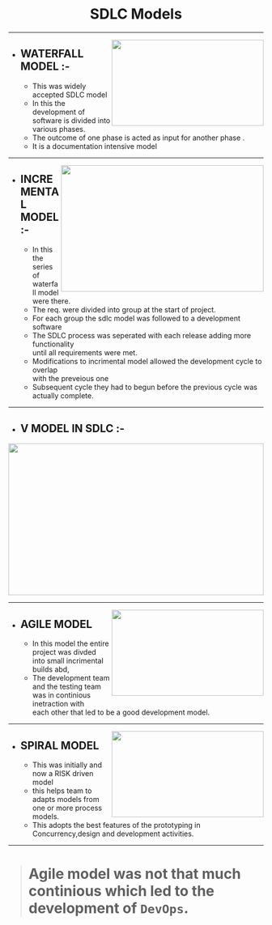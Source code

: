 <h1 align="center" > SDLC Models</h1>
 
***

<img src="https://github.com/serAnkii/6th_sem/blob/main/DevOps%20on%20Cloud/images/waterfaal.jpg" height="170px" width ="300px" align="right">

- ## WATERFALL MODEL :-
  - This was widely accepted SDLC model
  - In this the development of software is divided into various phases.
  - The outcome of one phase is acted as input for another phase .
  - It is a documentation intensive model

*** 

<img src="https://github.com/serAnkii/6th_sem/blob/main/DevOps%20on%20Cloud/images/incremental_model.jpeg" height="250px" width ="400px" align="right">


- ## INCREMENTAL MODEL :-
  - In this the series of waterfall model were there.
  - The req. were divided into group at the start of project.
  - For each group the sdlc model was followed to a development software
  - The SDLC process was seperated with each release adding more functionality <br> until all requirements were met.
  - Modifications to incrimental model allowed the development cycle to overlap <br> with the preveious one  
  - Subsequent cycle they had to begun before the previous cycle was actually complete.

***

- ## V MODEL IN SDLC :-

<img src="https://github.com/serAnkii/6th_sem/blob/main/DevOps%20on%20Cloud/images/vmodel.jpg" height="300pxpx" width ="100%">


***

<img src="https://github.com/serAnkii/6th_sem/blob/main/DevOps%20on%20Cloud/images/agile.jpeg" height="170px" width ="300px" align="right">

- ## AGILE MODEL
  - In this model the entire project was divded into small incrimental builds abd, 
  - The development team and the testing team was in continious inetraction with <br> each other that led to be a good development model.

***

<img src="https://github.com/serAnkii/6th_sem/blob/main/DevOps%20on%20Cloud/images/spiral.jpg" height="170px" width ="300px" align="right">

- ## SPIRAL MODEL
  - This was initially and now a RISK driven model
  - this helps team to adapts models from one or more process models.
  - This adopts the best features of the prototyping in Concurrency,design and development activities.     

***

> # Agile model was not that much continious which led to the development of `DevOps`. 


